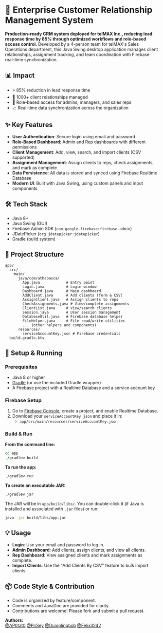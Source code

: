 
# 🏢 Enterprise Customer Relationship Management System

**Production-ready CRM system deployed for telMAX Inc., reducing lead response time by 85% through optimized workflows and role-based access control.** Developed by a 4-person team for telMAX's Sales Operations department, this Java Swing desktop application manages client relationships, assignment tracking, and team coordination with Firebase real-time synchronization.

## 📊 Impact

- ⚡ 85% reduction in lead response time
- 👥 1000+ client relationships managed
- 🔐 Role-based access for admins, managers, and sales reps
- 📈 Real-time data synchronization across the organization

## ✨ Key Features

- **User Authentication**: Secure login using email and password
- **Role-Based Dashboard**: Admin and Rep dashboards with different permissions
- **Client Management**: Add, view, search, and import clients (CSV supported)
- **Assignment Management**: Assign clients to reps, check assignments, and mark as complete
- **Data Persistence**: All data is stored and synced using Firebase Realtime Database
- **Modern UI**: Built with Java Swing, using custom panels and input components

## 🛠️ Tech Stack

- Java 8+
- Java Swing (GUI)
- Firebase Admin SDK (`com.google.firebase:firebase-admin`)
- JDatePicker (`org.jdatepicker:jdatepicker`)
- Gradle (build system)

## 📁 Project Structure

```
app/
  src/
    main/
      java/com/athabasca/
        App.java            # Entry point
        Login.java          # Login window
        Dashboard.java      # Main dashboard
        AddClient.java      # Add clients (form & CSV)
        AssignClient.java   # Assign clients to reps
        CheckAssignments.java # View/complete assignments
        ClientList.java     # View/search clients
        Session.java        # User session management
        DatabaseUtil.java   # Firebase database helper
        FileHelper.java     # File read/write utilities
        ... (other helpers and components)
      resources/
        serviceAccountKey.json # Firebase credentials
  build.gradle.kts
```

## 🚀 Setup & Running

### Prerequisites

- Java 8 or higher
- [Gradle](https://gradle.org/) (or use the included Gradle wrapper)
- A Firebase project with a Realtime Database and a service account key

### Firebase Setup

1. Go to [Firebase Console](https://console.firebase.google.com/), create a project, and enable Realtime Database.
2. Download your `serviceAccountKey.json` and place it in:
   - `app/src/main/resources/serviceAccountKey.json`

### Build & Run

**From the command line:**

```sh
cd app
./gradlew build
```

**To run the app:**

```sh
./gradlew run
```

**To create an executable JAR:**

```sh
./gradlew jar
```

The JAR will be in `app/build/libs/`. You can double-click it (if Java is installed and associated with `.jar` files) or run:

```sh
java -jar build/libs/app.jar
```

## 💡 Usage

- **Login**: Use your email and password to log in.
- **Admin Dashboard**: Add clients, assign clients, and view all clients.
- **Rep Dashboard**: View assigned clients and mark assignments as complete.
- **Import Clients**: Use the "Add Clients By CSV" feature to bulk import clients.

## 📦 Code Style & Contribution

- Code is organized by feature/component.
- Comments and JavaDoc are provided for clarity.
- Contributions are welcome! Please fork and submit a pull request.

**Authors:**  
[@AP0tat0](https://github.com/AP0tato)
[@PriSey](https://github.com/PriSey)
[@Dumplingbob](https://github.com/Dumplingbob)
[@Felix3242](https://github.com/Felix3242)


